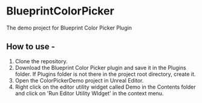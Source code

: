 # BlueprintColorPicker

The demo project for Blueprint Color Picker Plugin

## How to use -

1. Clone the repository.
2. Download the Blueprint Color Picker plugin and save it in the Plugins folder. If Plugins folder is not there in the project root directory, create it.
3. Open the ColorPickerDemo project in Unreal Editor.
4. Right click on the editor utility widget called Demo in the Contents folder and click on 'Run Editor Utility WIdget' in the context menu.

